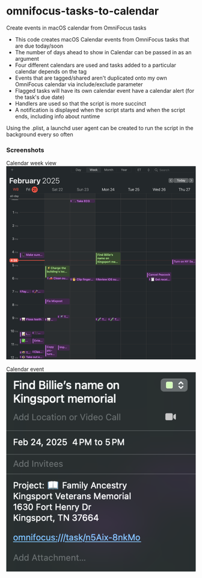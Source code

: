 # omnifocus-tasks-to-calendar
Create events in macOS calendar from OmniFocus tasks

- This code creates macOS Calendar events from OmniFocus tasks that are due today/soon
- The number of days ahead to show in Calendar can be passed in as an argument
- Four different calendars are used and tasks added to a particular calendar depends on the tag
- Events that are tagged/shared aren't duplicated onto my own OmniFocus calendar via include/exclude parameter
- Flagged tasks will have its own calendar event have a calendar alert (for the task's due date)
- Handlers are used so that the script is more succinct
- A notification is displayed when the script starts and when the script ends, including info about runtime

Using the .plist, a launchd user agent can be created to run the script in the background every so often

### Screenshots

Calendar week view
![Calendar week view](/assets/img/calendar-week-view.png)

Calendar event
![Calendar event](/assets/img/calendar-event.png)
